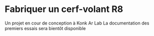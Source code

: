 # Fabriquer un cerf-volant R8
Un projet en cour de conception à Konk Ar Lab
La documentation des premiers essais sera bientôt disponible
